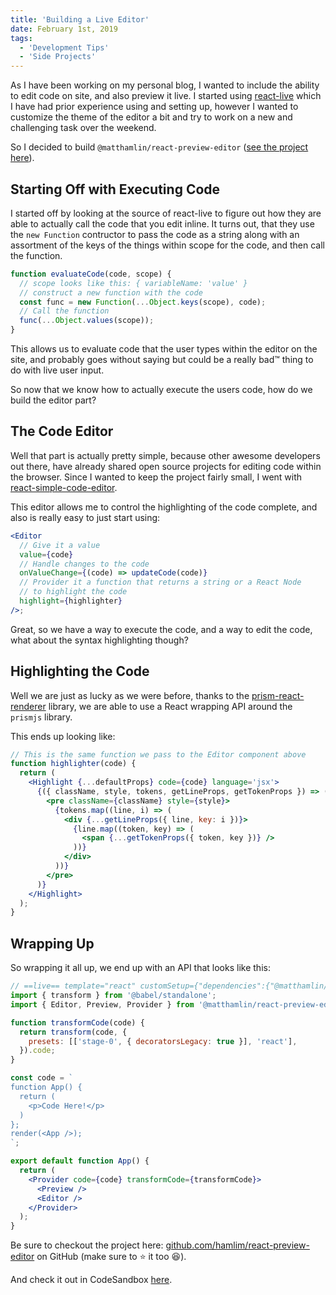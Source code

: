 ```yaml
---
title: 'Building a Live Editor'
date: February 1st, 2019
tags:
  - 'Development Tips'
  - 'Side Projects'
---
```


As I have been working on my personal blog, I wanted to include the ability to
edit code on site, and also preview it live. I started using
[react-live](https://github.com/FormidableLabs/react-live) which I have had
prior experience using and setting up, however I wanted to customize the theme
of the editor a bit and try to work on a new and challenging task over the
weekend.

So I decided to build `@matthamlin/react-preview-editor`
([see the project here](https://github.com/hamlim/react-preview-editor)).

## Starting Off with Executing Code

I started off by looking at the source of react-live to figure out how they are
able to actually call the code that you edit inline. It turns out, that they use
the `new Function` contructor to pass the code as a string along with an
assortment of the keys of the things within scope for the code, and then call
the function.

```js
function evaluateCode(code, scope) {
  // scope looks like this: { variableName: 'value' }
  // construct a new function with the code
  const func = new Function(...Object.keys(scope), code);
  // Call the function
  func(...Object.values(scope));
}
```

This allows us to evaluate code that the user types within the editor on the
site, and probably goes without saying but could be a really bad™️ thing to do
with live user input.

So now that we know how to actually execute the users code, how do we build the
editor part?

## The Code Editor

Well that part is actually pretty simple, because other awesome developers out
there, have already shared open source projects for editing code within the
browser. Since I wanted to keep the project fairly small, I went with
[react-simple-code-editor](http://satya164.xyz/react-simple-code-editor/).

This editor allows me to control the highlighting of the code complete, and also
is really easy to just start using:

```jsx
<Editor
  // Give it a value
  value={code}
  // Handle changes to the code
  onValueChange={(code) => updateCode(code)}
  // Provider it a function that returns a string or a React Node
  // to highlight the code
  highlight={highlighter}
/>;
```

Great, so we have a way to execute the code, and a way to edit the code, what
about the syntax highlighting though?

## Highlighting the Code

Well we are just as lucky as we were before, thanks to the
[prism-react-renderer](https://github.com/FormidableLabs/prism-react-renderer)
library, we are able to use a React wrapping API around the `prismjs` library.

This ends up looking like:

```jsx
// This is the same function we pass to the Editor component above
function highlighter(code) {
  return (
    <Highlight {...defaultProps} code={code} language='jsx'>
      {({ className, style, tokens, getLineProps, getTokenProps }) => (
        <pre className={className} style={style}>
          {tokens.map((line, i) => (
            <div {...getLineProps({ line, key: i })}>
              {line.map((token, key) => (
                <span {...getTokenProps({ token, key })} />
              ))}
            </div>
          ))}
        </pre>
      )}
    </Highlight>
  );
}
```

## Wrapping Up

So wrapping it all up, we end up with an API that looks like this:

```jsx
// ==live== template="react" customSetup={"dependencies":{"@matthamlin/react-preview-editor":"latest","@babel/standalone":"latest"}}
import { transform } from '@babel/standalone';
import { Editor, Preview, Provider } from '@matthamlin/react-preview-editor';

function transformCode(code) {
  return transform(code, {
    presets: [['stage-0', { decoratorsLegacy: true }], 'react'],
  }).code;
}

const code = `
function App() {
  return (
    <p>Code Here!</p>
  )
};
render(<App />);
`;

export default function App() {
  return (
    <Provider code={code} transformCode={transformCode}>
      <Preview />
      <Editor />
    </Provider>
  );
}
```

Be sure to checkout the project here:
[github.com/hamlim/react-preview-editor](https://github.com/hamlim/react-preview-editor)
on GitHub (make sure to ⭐ it too 😆).

And check it out in CodeSandbox [here](https://codesandbox.io/s/wk69q5zv9k).
